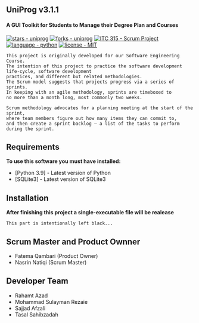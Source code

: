 ## UniProg v3.1.1
#### A GUI Toolkit for Students to Manage their Degree Plan and Courses


[![stars - uniprog](https://img.shields.io/github/stars/rhmtazad/uniprog?style=social)](https://github.com/rhmtazad/uniprog)
[![forks - uniprog](https://img.shields.io/github/forks/rhmtazad/uniprog?style=social)](https://github.com/rhmtazad/uniprog)
[![ITC 315 - Scrum Project](https://img.shields.io/badge/ITC_315-Scrum_Project-important)](https://github.com/rhmtazad/UniProg/)
[![language - python](https://img.shields.io/badge/language-python-81c253?color=mediumseagreen&logo=python&logoColor=white)](https://www.python.org/)
[![license - MIT](https://img.shields.io/badge/license-MIT-beige)](https://opensource.org/licenses/MIT)

```
This project is originally developed for our Software Engineering Course.
The intention of this project to practice the software development life-cycle, software development 
practices, and different but related methodologies. 
The Scrum model suggests that projects progress via a series of sprints.  
In keeping with an agile methodology, sprints are timeboxed to 
no more than a month long, most commonly two weeks.

Scrum methodology advocates for a planning meeting at the start of the sprint,
where team members figure out how many items they can commit to, 
and then create a sprint backlog – a list of the tasks to perform during the sprint.  
```

## Requirements

**To use this software you must have installed:**
- [Python 3.9] - Latest version of Python
- [SQLite3] - Latest version of SQLite3

## Installation

**After finishing this project a single-executable file will be realease**

```
This part is intentionally left black...
```

## Scrum Master and Product Ownner
- Fatema Qambari (Product Owner)
- Nasrin Natiqi  (Scrum Master)

## Developer Team
- Rahamt Azad
- Mohammad Sulayman Rezaie
- Sajjad Afzali
- Tasal Sahibzadah
